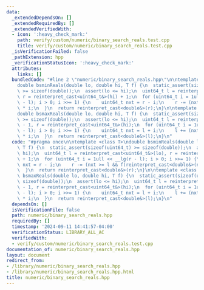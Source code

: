 ```yaml
---
data:
  _extendedDependsOn: []
  _extendedRequiredBy: []
  _extendedVerifiedWith:
  - icon: ':heavy_check_mark:'
    path: verify/custom/numeric/binary_search_reals.test.cpp
    title: verify/custom/numeric/binary_search_reals.test.cpp
  _isVerificationFailed: false
  _pathExtension: hpp
  _verificationStatusIcon: ':heavy_check_mark:'
  attributes:
    links: []
  bundledCode: "#line 2 \"numeric/binary_search_reals.hpp\"\n\ntemplate <class T>\n\
    double bsminReals(double lo, double hi, T f) {\n  static_assert(sizeof(uint64_t)\
    \ >= sizeof(double));\n  assert(lo <= hi);\n  uint64_t l = reinterpret_cast<uint64_t&>(lo),\
    \ r = reinterpret_cast<uint64_t&>(hi) + 1;\n  for (uint64_t i = 1ull << __lg(r\
    \ - l); i > 0; i >>= 1) {\n    uint64_t nxt = r - i;\n    r -= (nxt >= l && f(reinterpret_cast<double&>(nxt)))\
    \ * i;\n  }\n  return reinterpret_cast<double&>(r);\n}\n\ntemplate <class T>\n\
    double bsmaxReals(double lo, double hi, T f) {\n  static_assert(sizeof(uint64_t)\
    \ >= sizeof(double));\n  assert(lo <= hi);\n  uint64_t l = reinterpret_cast<uint64_t&>(lo)\
    \ - 1, r = reinterpret_cast<uint64_t&>(hi);\n  for (uint64_t i = 1ull << __lg(r\
    \ - l); i > 0; i >>= 1) {\n    uint64_t nxt = l + i;\n    l += (nxt <= r && f(reinterpret_cast<double&>(nxt)))\
    \ * i;\n  }\n  return reinterpret_cast<double&>(l);\n}\n"
  code: "#pragma once\n\ntemplate <class T>\ndouble bsminReals(double lo, double hi,\
    \ T f) {\n  static_assert(sizeof(uint64_t) >= sizeof(double));\n  assert(lo <=\
    \ hi);\n  uint64_t l = reinterpret_cast<uint64_t&>(lo), r = reinterpret_cast<uint64_t&>(hi)\
    \ + 1;\n  for (uint64_t i = 1ull << __lg(r - l); i > 0; i >>= 1) {\n    uint64_t\
    \ nxt = r - i;\n    r -= (nxt >= l && f(reinterpret_cast<double&>(nxt))) * i;\n\
    \  }\n  return reinterpret_cast<double&>(r);\n}\n\ntemplate <class T>\ndouble\
    \ bsmaxReals(double lo, double hi, T f) {\n  static_assert(sizeof(uint64_t) >=\
    \ sizeof(double));\n  assert(lo <= hi);\n  uint64_t l = reinterpret_cast<uint64_t&>(lo)\
    \ - 1, r = reinterpret_cast<uint64_t&>(hi);\n  for (uint64_t i = 1ull << __lg(r\
    \ - l); i > 0; i >>= 1) {\n    uint64_t nxt = l + i;\n    l += (nxt <= r && f(reinterpret_cast<double&>(nxt)))\
    \ * i;\n  }\n  return reinterpret_cast<double&>(l);\n}\n"
  dependsOn: []
  isVerificationFile: false
  path: numeric/binary_search_reals.hpp
  requiredBy: []
  timestamp: '2024-09-11 14:41:57-04:00'
  verificationStatus: LIBRARY_ALL_AC
  verifiedWith:
  - verify/custom/numeric/binary_search_reals.test.cpp
documentation_of: numeric/binary_search_reals.hpp
layout: document
redirect_from:
- /library/numeric/binary_search_reals.hpp
- /library/numeric/binary_search_reals.hpp.html
title: numeric/binary_search_reals.hpp
---
```

